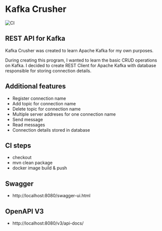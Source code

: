 # Kafka Crusher
![CI](https://github.com/lukasz-cpu/KafkaCrusher/actions/workflows/main.yml/badge.svg)

## REST API for Kafka

Kafka Crusher was created to learn Apache Kafka for my own purposes.

During creating this program, I wanted to learn the basic CRUD operations on Kafka. I decided to create REST Client for Apache Kafka with database
responsible for storing connection details.

## Additional features

- Register connection name
- Add topic for connection name
- Delete topic for connection name
- Multiple server addreses for one connection name
- Send message
- Read messages
- Connection details stored in database

## CI steps

- checkout 
- mvn clean package
- docker image build & push

## Swagger

- http://localhost:8080/swagger-ui.html

## OpenAPI V3

- http://localhost:8080/v3/api-docs/
